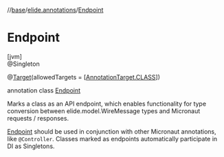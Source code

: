 //[base](../../../index.md)/[elide.annotations](../index.md)/[Endpoint](index.md)

# Endpoint

[jvm]\
@Singleton

@[Target](https://kotlinlang.org/api/latest/jvm/stdlib/kotlin.annotation/-target/index.html)(allowedTargets = [[AnnotationTarget.CLASS](https://kotlinlang.org/api/latest/jvm/stdlib/kotlin.annotation/-annotation-target/-c-l-a-s-s/index.html)])

annotation class [Endpoint](index.md)

Marks a class as an API endpoint, which enables functionality for type conversion between elide.model.WireMessage types and Micronaut requests / responses.

[Endpoint](index.md) should be used in conjunction with other Micronaut annotations, like `@Controller`. Classes marked as endpoints automatically participate in DI as Singletons.
